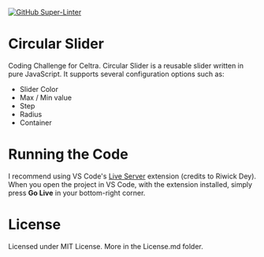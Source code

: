
[![GitHub Super-Linter](https://github.com/cybercitizen7/circular-slider/workflows/Lint%20Code%20Base/badge.svg)](https://github.com/marketplace/actions/super-linter)

# Circular Slider
Coding Challenge for Celtra. Circular Slider is a reusable slider written in pure JavaScript. 
It supports several configuration options such as:
- Slider Color
- Max / Min value
- Step
- Radius
- Container

# Running the Code
I recommend using VS Code's [Live Server](https://marketplace.visualstudio.com/items?itemName=ritwickdey.LiveServer) extension (credits to Riwick Dey).
When you open the project in VS Code, with the extension installed, simply press **Go Live** in your bottom-right corner.

# License
Licensed under MIT License. More in the License.md folder.